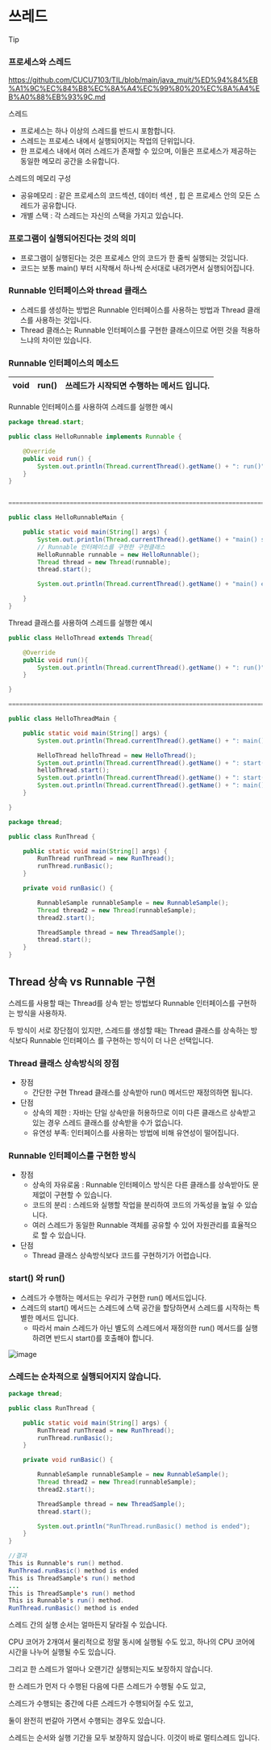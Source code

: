# 쓰레드

> [!TIP]
>
> ### 프로세스와 스레드
>
> https://github.com/CUCU7103/TIL/blob/main/java_muit/%ED%94%84%EB%A1%9C%EC%84%B8%EC%8A%A4%EC%99%80%20%EC%8A%A4%EB%A0%88%EB%93%9C.md



스레드

- 프로세스는 하나 이상의 스레드를 반드시 포함합니다. 
- 스레드는 프로세스 내에서 실행되어지는 작업의 단위입니다.
- 한 프로세스 내에서 여러 스레드가 존재할 수 있으며, 이들은 프로세스가 제공하는 동일한 메모리 공간을 소유합니다.

스레드의 메모리 구성

- 공유메모리 : 같은 프로세스의 코드섹션, 데이터 섹션 , 힙 은 프로세스 안의 모든 스레드가 공유합니다.
- 개별 스택 : 각 스레드는 자신의 스택을 가지고 있습니다.



### 프로그램이 실행되어진다는 것의 의미

- 프로그램이 실행된다는 것은 프로세스 안의 코드가 한 줄씩 실행되는 것입니다.
- 코드는 보통 main() 부터 시작해서 하나씩 순서대로 내려가면서 실행되어집니다.



### Runnable 인터페이스와 thread 클래스

- 스레드를 생성하는 방법은  Runnable 인터페이스를 사용하는 방법과  Thread 클래스를 사용하는 것입니다.
- Thread 클래스는 Runnable 인터페이스를 구현한 클래스이므로 어떤 것을 적용하느냐의 차이만 있습니다.



### Runnable 인터페이스의 메소드

| void | run() | 쓰레드가 시작되면 수행하는 메서드 입니다. |
| :--: | :---: | :---------------------------------------: |



Runnable 인터페이스를 사용하여 스레드를 실행한 예시

````java
package thread.start;

public class HelloRunnable implements Runnable {

    @Override
    public void run() {
        System.out.println(Thread.currentThread().getName() + ": run()");
    }
}


====================================================================================

public class HelloRunnableMain {

    public static void main(String[] args) {
        System.out.println(Thread.currentThread().getName() + "main() start");
        // Runnable 인터페이스를 구현한 구현클래스
        HelloRunnable runnable = new HelloRunnable();
        Thread thread = new Thread(runnable);
        thread.start();

        System.out.println(Thread.currentThread().getName() + "main() end");

    }
}
````



Thread 클래스를 사용하여 스레드를 실행한 예시

````java
public class HelloThread extends Thread{

    @Override
    public void run(){
        System.out.println(Thread.currentThread().getName() + ": run()");
    }

}

=======================================================================================

public class HelloThreadMain {

    public static void main(String[] args) {
        System.out.println(Thread.currentThread().getName() + ": main() start");

        HelloThread helloThread = new HelloThread();
        System.out.println(Thread.currentThread().getName() + ": start() 호출 전");
        helloThread.start();
        System.out.println(Thread.currentThread().getName() + ": start() 호출 후");
        System.out.println(Thread.currentThread().getName() + ": main() end");
    }

}
````

```java
package thread;

public class RunThread {

    public static void main(String[] args) {
        RunThread runThread = new RunThread();
        runThread.runBasic();
    }

    private void runBasic() {

        RunnableSample runnableSample = new RunnableSample();
        Thread thread2 = new Thread(runnableSample);
        thread2.start();

        ThreadSample thread = new ThreadSample();
        thread.start();
    }
}

```



## Thread 상속 vs Runnable 구현

스레드를 사용할 때는 Thread를 상속 받는 방법보다 Runnable 인터페이스를 구현하는 방식을 사용하자. 

두 방식이 서로 장단점이 있지만, 스레드를 생성할 때는 Thread 클래스를 상속하는 방식보다 Runnable 인터페이스 를 구현하는 방식이 더 나은 선택입니다.



### Thread 클래스 상속방식의 장점

- 장점
  - 간단한 구현 Thread 클래스를 상속받아 run() 메서드만 재정의하면 됩니다.
- 단점
  - 상속의 제한 : 자바는 단일 상속만을 허용하므로 이미 다른 클래스르 상속받고 있는 경우 스레드 클래스를 상속받을 수가 없습니다.
  - 유연성 부족:  인터페이스를 사용하는 방법에 비해 유연성이 떨어집니다. 



### Runnable 인터페이스를 구현한 방식

- 장점
  - 상속의 자유로움 : Runnable 인터페이스 방식은 다른 클래스를 상속받아도 문제없이 구현할 수 있습니다.
  - 코드의 분리 : 스레드와 실행할 작업을 분리하여 코드의 가독성을 높일 수 있습니다.
  - 여러 스레드가 동일한 Runnable 객체를 공유할 수 있어 자원관리를 효율적으로 할 수 있습니다.
- 단점 
  - Thread 클래스 상속방식보다 코드를 구현하기가 어렵습니다.



### start() 와 run()

- 스레드가 수행하는 메서드는 우리가 구현한 run() 메서드입니다.
- 스레드의 start() 메서드는 스레드에 스택 공간을 할당하면서 스레드를 시작하는 특별한 메서드 입니다.
  - 따라서 main 스레드가 아닌 별도의 스레드에서 재정의한 run() 메서드를 실행하려면 반드시 start()를 호출해야 합니다.

![image](https://github.com/user-attachments/assets/a6a66422-d7e0-45c3-8fc8-1aa2b5daa893)


###  스레드는 순차적으로 실행되어지지 않습니다.

```java
package thread;

public class RunThread {

    public static void main(String[] args) {
        RunThread runThread = new RunThread();
        runThread.runBasic();
    }

    private void runBasic() {

        RunnableSample runnableSample = new RunnableSample();
        Thread thread2 = new Thread(runnableSample);
        thread2.start();

        ThreadSample thread = new ThreadSample();
        thread.start();

        System.out.println("RunThread.runBasic() method is ended");
    }
}

//결과
This is Runnable's run() method.
RunThread.runBasic() method is ended
This is ThreadSample's run() method
...
This is ThreadSample's run() method
This is Runnable's run() method.
RunThread.runBasic() method is ended

```

스레드 간의 실행 순서는 얼마든지 달라질 수 있습니다. 

CPU 코어가 2개여서 물리적으로 정말 동시에 실행될 수도 있고, 하나의 CPU 코어에 시간을 나누어 실행될 수도 있습니다. 

그리고 한 스레드가 얼마나 오랜기간 실행되는지도 보장하지 않습니다.

한 스레드가 먼저 다 수행된 다음에 다른 스레드가 수행될 수도 있고, 

스레드가 수행되는 중간에 다른 스레드가 수행되어질 수도 있고,

둘이 완전히 번갈아 가면서 수행되는 경우도 있습니다. 

스레드는 순서와 실행 기간을 모두 보장하지 않습니다. 이것이 바로 멀티스레드 입니다.














